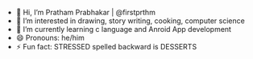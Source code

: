 - 👋 Hi, I’m Pratham Prabhakar | @firstprthm
- 👀 I’m interested in drawing, story writing, cooking, computer science
- 🌱 I’m currently learning c language and Anroid App development
- 😄 Pronouns: he/him
- ⚡ Fun fact: STRESSED spelled backward is DESSERTS

<!---
firstprthm/firstprthm is a ✨ special ✨ repository because its `README.md` (this file) appears on your GitHub profile.
You can click the Preview link to take a look at your changes.
--->
